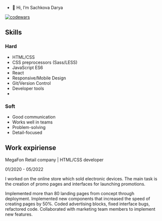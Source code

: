 - 👋 Hi, I’m Sachkova Darya

[![codewars](https://www.codewars.com/users/dashaYa/badges/small)](https://www.codewars.com/users/dashaYa) 

## Skills
### Hard
- HTML/CSS
- CSS preprocessors (Sass/LESS)
- JavaScript ES6
- React
- Responsive/Mobile Design
- Git/Version Control
- Developer tools
- 
### Soft
- Good communication
- Works well in teams
- Problem-solving 
- Detail-focused

## Work expiriense

MegaFon Retail company | HTML/CSS developer

01/2020 - 05/2022

I worked on the online store which sold electronic devices. The main task is the creation of promo pages and interfaces for launching promotions.

Implemented more than 80 landing pages from concept through deployment.
Implemented new components that increased the speed of creating pages by 50%.
Coded advertising blocks, fixed interface bugs, refactored code.
Collaborated with marketing team members to implement new features.


